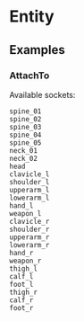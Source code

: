 # Entity

## Examples

### AttachTo

Available sockets:

```
spine_01
spine_02
spine_03
spine_04
spine_05
neck_01
neck_02
head
clavicle_l
shoulder_l
upperarm_l
lowerarm_l
hand_l
weapon_l
clavicle_r
shoulder_r
upperarm_r
lowerarm_r
hand_r
weapon_r
thigh_l
calf_l
foot_l
thigh_r
calf_r
foot_r
```